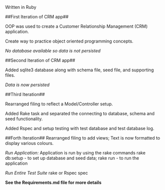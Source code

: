 Written in Ruby

##First Iteration of CRM app##

OOP was used to create a Customer Relationship Management (CRM) application.

Create way to practice object oriented programming concepts.

*No database available so data is not persisted*

##Second Iteration of CRM app##

Added sqlite3 database along with schema file, seed file, and supporting files.

*Data is now persisted*

##Third Iteration##

Rearranged filing to reflect a Model/Controller setup.

Added Rake task and separated the connecting to database, schema and seed functionality.

Added Rspec and setup testing with test database and test database log.

##Forth Iteration##
Rearranged filing to add views; Text is now formatted to display various colours.

*Run Application:*
Application is run by using the rake commands
rake db:setup - to set up database and seed data;
rake run - to run the application

*Run Entire Test Suite*
rake or Rspec spec



**See the Requirements.md file for more details**